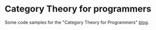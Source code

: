 # Category Theory for programmers

Some code samples for the "Category Theory for Programmers" [blog](http://bartoszmilewski.com/2014/10/28/category-theory-for-programmers-the-preface/).

